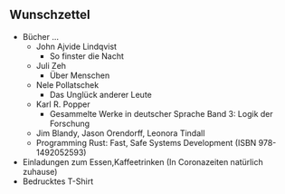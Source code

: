 ## Wunschzettel
* Bücher ...
  * John Ajvide Lindqvist
    * So finster die Nacht
  * Juli Zeh
    * Über Menschen
  * Nele Pollatschek
    * Das Unglück anderer Leute
  * Karl R. Popper
    * Gesammelte Werke in deutscher Sprache Band 3: Logik der Forschung
  *  Jim Blandy, Jason Orendorff, Leonora Tindall
    * Programming Rust: Fast, Safe Systems Development (ISBN 978-1492052593)
* Einladungen zum Essen,Kaffeetrinken (In Coronazeiten natürlich zuhause)
* Bedrucktes T-Shirt
